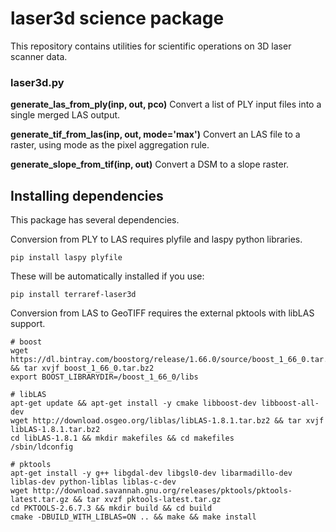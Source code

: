 # laser3d science package

This repository contains utilities for scientific operations on 3D laser scanner data.

### laser3d.py

**generate_las_from_ply(inp, out, pco)**
Convert a list of PLY input files into a single merged LAS output.

**generate_tif_from_las(inp, out, mode='max')**
Convert an LAS file to a raster, using mode as the pixel aggregation rule.

**generate_slope_from_tif(inp, out)**
Convert a DSM to a slope raster.

## Installing dependencies

This package has several dependencies. 

Conversion from PLY to LAS requires plyfile and laspy python libraries.
```
pip install laspy plyfile
```
These will be automatically installed if you use:
```
pip install terraref-laser3d
```

Conversion from LAS to GeoTIFF requires the external pktools with libLAS support.
```
# boost
wget https://dl.bintray.com/boostorg/release/1.66.0/source/boost_1_66_0.tar.bz2 && tar xvjf boost_1_66_0.tar.bz2
export BOOST_LIBRARYDIR=/boost_1_66_0/libs

# libLAS
apt-get update && apt-get install -y cmake libboost-dev libboost-all-dev
wget http://download.osgeo.org/liblas/libLAS-1.8.1.tar.bz2 && tar xvjf libLAS-1.8.1.tar.bz2
cd libLAS-1.8.1 && mkdir makefiles && cd makefiles
/sbin/ldconfig

# pktools
apt-get install -y g++ libgdal-dev libgsl0-dev libarmadillo-dev liblas-dev python-liblas liblas-c-dev
wget http://download.savannah.gnu.org/releases/pktools/pktools-latest.tar.gz && tar xvzf pktools-latest.tar.gz
cd PKTOOLS-2.6.7.3 && mkdir build && cd build
cmake -DBUILD_WITH_LIBLAS=ON .. && make && make install
```
